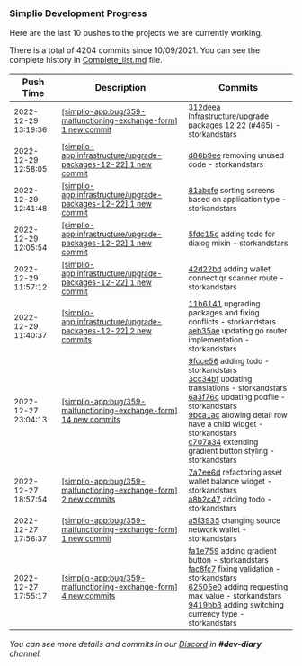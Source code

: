 
### Simplio Development Progress

Here are the last 10 pushes to the projects we are currently working.

There is a total of 4204 commits since 10/09/2021. You can see the complete history in
 [Complete_list.md](Complete_list.md) file.

| Push Time | Description | Commits |
| --- | --- | --- |
| <sub>2022-12-29 13:19:36</sub> | <sub>[[simplio-app:bug/359\-malfunctioning\-exchange\-form] 1 new commit](https://github.com/SimplioOfficial/simplio-app/commit/312deeaa43451124c7a30b57e74ddb09d037d982)</sub> | <sub>[312deea](https://github.com/SimplioOfficial/simplio-app/commit/312deeaa43451124c7a30b57e74ddb09d037d982) Infrastructure/upgrade packages 12 22 (#465) - storkandstars</sub> |
| <sub>2022-12-29 12:58:05</sub> | <sub>[[simplio-app:infrastructure/upgrade\-packages\-12\-22] 1 new commit](https://github.com/SimplioOfficial/simplio-app/commit/d86b9ee08cd4efd7992c24e54666c066f3a0cfba)</sub> | <sub>[d86b9ee](https://github.com/SimplioOfficial/simplio-app/commit/d86b9ee08cd4efd7992c24e54666c066f3a0cfba) removing unused code - storkandstars</sub> |
| <sub>2022-12-29 12:41:48</sub> | <sub>[[simplio-app:infrastructure/upgrade\-packages\-12\-22] 1 new commit](https://github.com/SimplioOfficial/simplio-app/commit/81abcfecd9d741e1c31dbf17886fd0e2afc4034c)</sub> | <sub>[81abcfe](https://github.com/SimplioOfficial/simplio-app/commit/81abcfecd9d741e1c31dbf17886fd0e2afc4034c) sorting screens based on application type - storkandstars</sub> |
| <sub>2022-12-29 12:05:54</sub> | <sub>[[simplio-app:infrastructure/upgrade\-packages\-12\-22] 1 new commit](https://github.com/SimplioOfficial/simplio-app/commit/5fdc15d44dd6174d44a0911da830234683a5b47e)</sub> | <sub>[5fdc15d](https://github.com/SimplioOfficial/simplio-app/commit/5fdc15d44dd6174d44a0911da830234683a5b47e) adding todo for dialog mixin - storkandstars</sub> |
| <sub>2022-12-29 11:57:12</sub> | <sub>[[simplio-app:infrastructure/upgrade\-packages\-12\-22] 1 new commit](https://github.com/SimplioOfficial/simplio-app/commit/42d22bd14cbdaa898068b4e95cd945dad7a0c367)</sub> | <sub>[42d22bd](https://github.com/SimplioOfficial/simplio-app/commit/42d22bd14cbdaa898068b4e95cd945dad7a0c367) adding wallet connect qr scanner route - storkandstars</sub> |
| <sub>2022-12-29 11:40:37</sub> | <sub>[[simplio-app:infrastructure/upgrade\-packages\-12\-22] 2 new commits](https://github.com/SimplioOfficial/simplio-app/compare/11b61410f606^...aeb35ae8c2d6)</sub> | <sub>[11b6141](https://github.com/SimplioOfficial/simplio-app/commit/11b61410f606cedd14f98a0b61f74e34f290e1d7) upgrading packages and fixing conflicts - storkandstars<br>[aeb35ae](https://github.com/SimplioOfficial/simplio-app/commit/aeb35ae8c2d652b764a508850e482b4664be3287) updating go router implementation - storkandstars</sub> |
| <sub>2022-12-27 23:04:13</sub> | <sub>[[simplio-app:bug/359\-malfunctioning\-exchange\-form] 14 new commits](https://github.com/SimplioOfficial/simplio-app/compare/a8b2c47c60b1...c1f48bae06ae)</sub> | <sub>[9fcce56](https://github.com/SimplioOfficial/simplio-app/commit/9fcce561518a97c8fe50c100e393089e96b88403) adding todo - storkandstars<br>[3cc34bf](https://github.com/SimplioOfficial/simplio-app/commit/3cc34bfa1b6722334b61c0c421c0f65cd631aeff) updating translations - storkandstars<br>[6a3f76c](https://github.com/SimplioOfficial/simplio-app/commit/6a3f76c548345ad811620875b3dfaa62850645f8) updating podfile - storkandstars<br>[9bca1ac](https://github.com/SimplioOfficial/simplio-app/commit/9bca1ac6cb5e1f71903096b9050582cc635caf15) allowing detail row have a child widget - storkandstars<br>[c707a34](https://github.com/SimplioOfficial/simplio-app/commit/c707a34850d70245454915125368cc4d4dc4d40b) extending gradient button styling - storkandstars</sub> |
| <sub>2022-12-27 18:57:54</sub> | <sub>[[simplio-app:bug/359\-malfunctioning\-exchange\-form] 2 new commits](https://github.com/SimplioOfficial/simplio-app/compare/a5f3935b7dda...a8b2c47c60b1)</sub> | <sub>[7a7ee6d](https://github.com/SimplioOfficial/simplio-app/commit/7a7ee6db3d4eafe46bf063da93d9bd963ee63ffb) refactoring asset wallet balance widget - storkandstars<br>[a8b2c47](https://github.com/SimplioOfficial/simplio-app/commit/a8b2c47c60b1f9ec1fd4b080fd83b557f6d5c7bd) adding todo - storkandstars</sub> |
| <sub>2022-12-27 17:56:37</sub> | <sub>[[simplio-app:bug/359\-malfunctioning\-exchange\-form] 1 new commit](https://github.com/SimplioOfficial/simplio-app/commit/a5f3935b7dda79f1b73c865350e182b3fe375f41)</sub> | <sub>[a5f3935](https://github.com/SimplioOfficial/simplio-app/commit/a5f3935b7dda79f1b73c865350e182b3fe375f41) changing source network wallet - storkandstars</sub> |
| <sub>2022-12-27 17:55:17</sub> | <sub>[[simplio-app:bug/359\-malfunctioning\-exchange\-form] 4 new commits](https://github.com/SimplioOfficial/simplio-app/compare/0c4d2474f494...9419bb324a73)</sub> | <sub>[fa1e759](https://github.com/SimplioOfficial/simplio-app/commit/fa1e759d470a4122a1dc71c44b4f61e7db670884) adding gradient button - storkandstars<br>[fac8fc7](https://github.com/SimplioOfficial/simplio-app/commit/fac8fc7510301ba35c9cfad583389883fb26198d) fixing validation - storkandstars<br>[62505e0](https://github.com/SimplioOfficial/simplio-app/commit/62505e05403a142d617817711e147c412765e557) adding requesting max value - storkandstars<br>[9419bb3](https://github.com/SimplioOfficial/simplio-app/commit/9419bb324a739a1cfa2a43a6dab74e896c1f7974) adding switching currency type - storkandstars</sub> |

_You can see more details and commits in our [Discord](https://discord.gg/aKhjuwZmdP) in **#dev-diary** channel._
